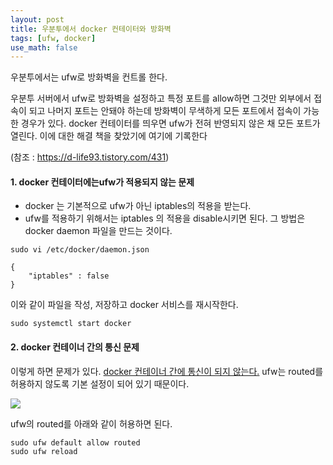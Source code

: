```yaml
---
layout: post
title: 우분투에서 docker 컨테이터와 방화벽
tags: [ufw, docker]
use_math: false
---
```


우분투에서는 ufw로 방화벽을 컨트롤 한다. 

우분투 서버에서 ufw로 방화벽을 설정하고 특정 포트를 allow하면 그것만 외부에서 접속이 되고 나머지 포트는 안돼야 하는데 방화벽이 무색하게 모든 포트에서 접속이 가능한 경우가 있다. docker 컨테이터를 띄우면 ufw가 전혀 반영되지 않은 채 모든 포트가 열린다. 이에 대한 해결 책을 찾았기에 여기에 기록한다

(참조 : https://d-life93.tistory.com/431)



#### 1. docker 컨테이터에는ufw가 적용되지 않는 문제

* docker 는 기본적으로 ufw가 아닌 iptables의 적용을 받는다.
* ufw를 적용하기 위해서는 iptables 의 적용을 disable시키면 된다.  그 방법은 docker daemon 파일을 만드는 것이다.

```
sudo vi /etc/docker/daemon.json
```

```
{
    "iptables" : false
}
```

이와 같이 파일을 작성, 저장하고 docker 서비스를 재시작한다.

```
sudo systemctl start docker
```



#### 2. docker 컨테이너 간의 통신 문제

이렇게 하면 문제가 있다. <u>docker 컨테이너 간에 통신이 되지 않는다.</u>  ufw는 routed를 허용하지 않도록 기본 설정이 되어 있기 때문이다. 

![](https://img1.daumcdn.net/thumb/R1280x0/?scode=mtistory2&fname=https%3A%2F%2Fblog.kakaocdn.net%2Fdn%2FTCWgh%2Fbtrv4Ky5pjd%2F9wK5DTfmI7NqDjhUNmQJk0%2Fimg.png)

ufw의 routed를 아래와 같이 허용하면 된다.

```
sudo ufw default allow routed
sudo ufw reload
```

